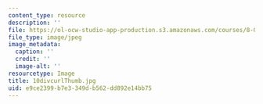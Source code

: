 ```yaml
---
content_type: resource
description: ''
file: https://ol-ocw-studio-app-production.s3.amazonaws.com/courses/8-02t-electricity-and-magnetism-spring-2005/e9ce2399b7e3349db562dd892e14bb75_10divcurlThumb.jpg
file_type: image/jpeg
image_metadata:
  caption: ''
  credit: ''
  image-alt: ''
resourcetype: Image
title: 10divcurlThumb.jpg
uid: e9ce2399-b7e3-349d-b562-dd892e14bb75
---
```

